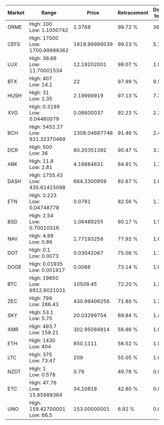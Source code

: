 | Market | Range | Price| Retracement | Doubles to 50% |
| --- | --- | --- | --- | --- |
| ORME | High: 100<br />Low: 1.1000742 | 1.3768 | 99.72 % | 36.72 |
| CEFS | High: 17000<br />Low: 1700.99999362 | 1818.99996039 | 99.23 % | 5.14 |
| LUX | High: 36.66<br />Low: 11.70001534 | 12.18202001 | 98.07 % | 1.98 |
| BTX | High: 407<br />Low: 14.1 | 22 | 97.99 % | 9.57 |
| HUSH | High: 31<br />Low: 1.35 | 2.19999919 | 97.13 % | 7.35 |
| XVG | High: 0.3199<br />Low: 0.04460079 | 0.06600037 | 92.23 % | 2.76 |
| BCH | High: 5452.27<br />Low: 921.32370469 | 1308.04687746 | 91.46 % | 2.44 |
| DCR | High: 500<br />Low: 36 | 80.20351392 | 90.47 % | 3.34 |
| ARK | High: 11.8<br />Low: 2.81 | 4.16684631 | 84.91 % | 1.75 |
| DASH | High: 1755.43<br />Low: 435.61415098 | 664.3300959 | 82.67 % | 1.65 |
| ETN | High: 0.223<br />Low: 0.04748778 | 0.0781 | 82.56 % | 1.73 |
| BSD | High: 2.54<br />Low: 0.70010316 | 1.06489255 | 80.17 % | 1.52 |
| NAV | High: 4.99<br />Low: 0.86 | 1.77193258 | 77.92 % | 1.65 |
| DOT | High: 0.1<br />Low: 0.0073 | 0.03042067 | 75.06 % | 1.76 |
| DOGE | High: 0.01935<br />Low: 0.001917 | 0.0066 | 73.14 % | 1.61 |
| BTC | High: 19850<br />Low: 6912.9021021 | 10509.45 | 72.20 % | 1.27 |
| ZEC | High: 799<br />Low: 286.43 | 430.99406256 | 71.80 % | 1.26 |
| SKY | High: 53.1<br />Low: 5.75 | 20.03299754 | 69.84 % | 1.47 |
| XMR | High: 493.7<br />Low: 158.21 | 302.95084814 | 56.86 % | 1.08 |
| ETH | High: 1430<br />Low: 404 | 850.1111 | 56.52 % | 1.08 |
| LTC | High: 375<br />Low: 73.47 | 209 | 55.05 % | 1.07 |
| NZDT | High: 1<br />Low: 0.578 | 0.79 | 49.76 % | 0.00 |
| ETC | High: 47.76<br />Low: 15.85989384 | 34.10818 | 42.80 % | 0.00 |
| UNO | High: 159.42700001<br />Low: 66.5 | 153.00000001 | 6.92 % | 0.00 |
